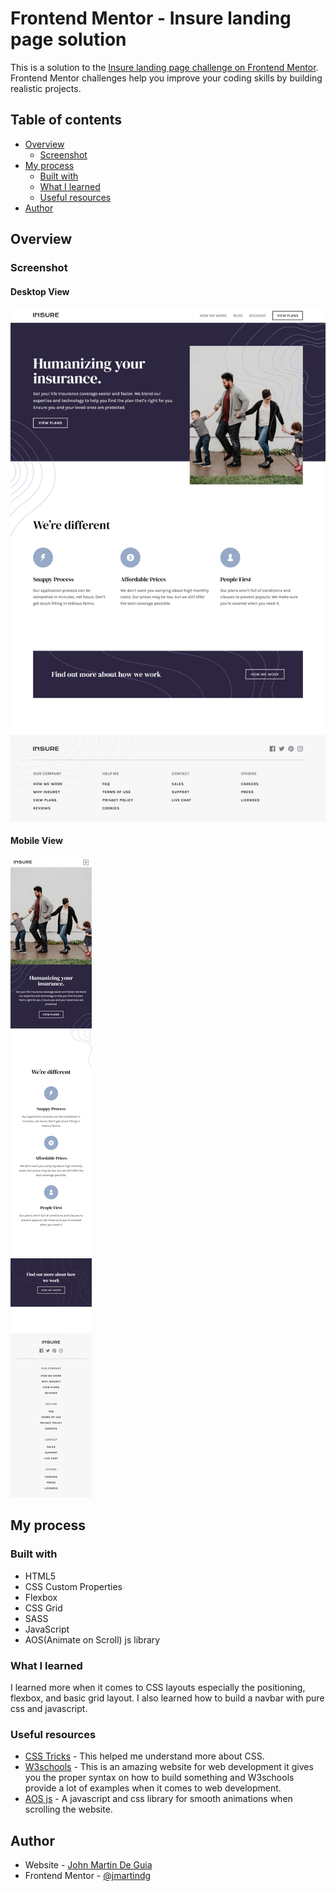 # Frontend Mentor - Insure landing page solution

This is a solution to the [Insure landing page challenge on Frontend Mentor](https://www.frontendmentor.io/challenges/insure-landing-page-uTU68JV8). Frontend Mentor challenges help you improve your coding skills by building realistic projects.

## Table of contents

- [Overview](#overview)
  - [Screenshot](#screenshot)
- [My process](#my-process)
  - [Built with](#built-with)
  - [What I learned](#what-i-learned)
  - [Useful resources](#useful-resources)
- [Author](#author)

## Overview

### Screenshot

#### Desktop View

![Desktop View](./screenshots/Desktop-View.png)

#### Mobile View

![Desktop View](./screenshots/Mobile-View.png)

## My process

### Built with

- HTML5
- CSS Custom Properties
- Flexbox
- CSS Grid
- SASS
- JavaScript
- AOS(Animate on Scroll) js library

### What I learned

I learned more when it comes to CSS layouts especially the positioning, flexbox, and basic grid layout. I also learned how to build a navbar with pure css and javascript.

### Useful resources

- [CSS Tricks](https://css-tricks.com/) - This helped me understand more about CSS.
- [W3schools](https://www.w3schools.com/) - This is an amazing website for web development it gives you the proper syntax on how to build something and W3schools provide a lot of examples when it comes to web development.
- [AOS js](https://github.com/michalsnik/aos) - A javascript and css library for smooth animations when scrolling the website.

## Author

- Website - [John Martin De Guia](https://jmartindeguia.netlify.app/)
- Frontend Mentor - [@jmartindg](https://www.frontendmentor.io/profile/jmartindg)
